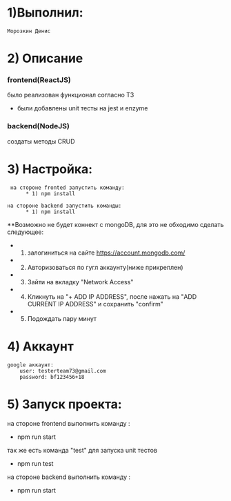 # 1)Выполнил: 
	Морозкин Денис

# 2) Описание
 
### frontend(ReactJS) 
 
  было реализован функционал согласно ТЗ
  + были добавлены unit тесты на jest и enzyme

### backend(NodeJS) 
  
  создаты методы CRUD  


# 3) Настройка:
 	 на стороне fronted запустить команду:
  	      * 1) npm install
 
	на стороне backend запустить команды:
  	      * 1) npm install
  		
  **Возможно не будет коннект с mongoDB, для это не обходимо сделать следующее:
   * 1) залогиниться на сайте https://account.mongodb.com/ 
   * 2) Авторизоваться по гугл аккаунту(ниже прикреплен)
   * 3) Зайти на вкладку "Network Access"
   * 4) Кликнуть на "+ ADD IP ADDRESS", после нажать на "ADD CURRENT IP ADDRESS" и сохранить "confirm"
   * 5) Подождать пару минут

# 4) Аккаунт
	google аккаунт:
		user: testerteam73@gmail.com
		password: bf123456+18

# 5) Запуск проекта:

на стороне frontend выполнить команду : 
  
  * npm run start

так же есть команда "test" для запуска unit тестов

  * npm run test

на стороне backend выполнить команду : 
  
  * npm run start

